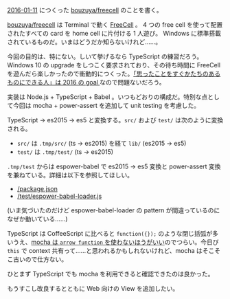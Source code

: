 [2016-01-11][] につくった [bouzuya/freecell][] のことを書く。

[bouzuya/freecell][] は Terminal で動く [FreeCell](https://ja.wikipedia.org/wiki/%E3%83%95%E3%83%AA%E3%83%BC%E3%82%BB%E3%83%AB) 。 4 つの free cell を使って配置されたすべての card を home cell に片付ける 1 人遊び。 Windows に標準搭載されているものだ。いまはどうだか知らないけれど……。

今回の目的は、特にない。しいて挙げるなら TypeScript の練習だろう。 Windows 10 の upgrade をしつこく要求されており、その待ち時間に FreeCell を遊んだら楽しかったので衝動的につくった。[「思ったことをすぐかたちのあるものにできる人」は 2016 の goal ](https://github.com/bouzuya/blog.bouzuya.net/blob/dc7804c541c011c285a68581725024d7f951cac9/docs/goals/2016.md) なので問題ないだろう。

実装は Node.js + TypeScript + Babel 。いつもどおりの構成だ。特別な点として今回は mocha + power-assert を追加して unit testing を考慮した。

TypeScript → es2015 → es5 と変換する。`src/` および `test/` は次のように変換される。

- `src/` は `.tmp/src/` (ts → es2015) を経て `lib/` (es2015 → es5)
- `test/` は `.tmp/test/` (ts → es2015)

`.tmp/test` からは espower-babel で es2015 -> es5 変換と power-assert 変換を兼ねている。詳細は以下を参照してほしい。

- [/package.json](https://github.com/bouzuya/freecell/blob/fc7a3f350698eab21d86fa3260494ce7adb4bc71/package.json#L40)
- [/test/espower-babel-loader.js](https://github.com/bouzuya/freecell/blob/4c46760291700012fca4844fe3506d5b196b7f13/test/espower-babel-loader.js)

(いま気づいたのだけど espower-babel-loader の pattern が間違っているのになぜか動いている……)

TypeScript は CoffeeScript に比べると `function({});` のような閉じ括弧が多いうえ、[mocha は `arrow function` を使わないほうがいい](https://mochajs.org/#arrow-functions)のでつらい。今日び `this` で context 共有って……と思われるかもしれないけれど、mocha はそこそこ古いので仕方ない。

ひとまず TypeScript でも mocha を利用できると確認できたのは良かった。

もうすこし改良するとともに Web 向けの View を追加したい。

[2016-01-11]: http://blog.bouzuya.net/2016/01/11/
[bouzuya/freecell]: https://github.com/bouzuya/freecell
